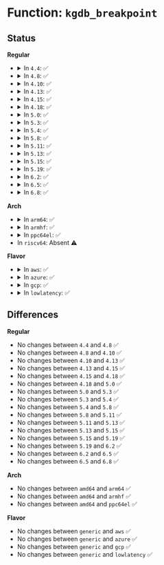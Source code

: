 # Function: <code>kgdb_breakpoint</code>

## Status
<b>Regular</b>
<ul>
<li>
<details>
<summary>In <code>4.4</code>: ✅</summary>

```c
void kgdb_breakpoint();
```

**Collision:** Unique Global

**Inline:** No

**Transformation:** False

**Instances:**

```
In kernel/debug/debug_core.c (ffffffff8112f6d0)
Location: kernel/debug/debug_core.c:1067
Inline: False
Direct callers:
  - kernel/debug/debug_core.c:kgdb_tasklet_bpt
  - kernel/debug/debug_core.c:sysrq_handle_dbg
  - kernel/debug/debug_core.c:kgdb_register_io_module
  - drivers/usb/early/ehci-dbgp.c:kgdbdbgp_reader_thread
```
**Symbols:**

```
ffffffff8112f6d0-ffffffff8112f6f0: kgdb_breakpoint (STB_GLOBAL)
```
</details>
</li>
<li>
<details>
<summary>In <code>4.8</code>: ✅</summary>

```c
void kgdb_breakpoint();
```

**Collision:** Unique Global

**Inline:** No

**Transformation:** False

**Instances:**

```
In kernel/debug/debug_core.c (ffffffff811379c0)
Location: kernel/debug/debug_core.c:1067
Inline: False
Direct callers:
  - kernel/debug/debug_core.c:kgdb_register_io_module
  - kernel/debug/debug_core.c:kgdb_tasklet_bpt
  - kernel/debug/debug_core.c:sysrq_handle_dbg
  - drivers/usb/early/ehci-dbgp.c:kgdbdbgp_reader_thread
```
**Symbols:**

```
ffffffff811379c0-ffffffff811379e0: kgdb_breakpoint (STB_GLOBAL)
```
</details>
</li>
<li>
<details>
<summary>In <code>4.10</code>: ✅</summary>

```c
void kgdb_breakpoint();
```

**Collision:** Unique Global

**Inline:** No

**Transformation:** False

**Instances:**

```
In kernel/debug/debug_core.c (ffffffff81141750)
Location: kernel/debug/debug_core.c:1067
Inline: False
Direct callers:
  - kernel/debug/debug_core.c:kgdb_register_io_module
  - kernel/debug/debug_core.c:kgdb_tasklet_bpt
  - kernel/debug/debug_core.c:sysrq_handle_dbg
  - drivers/usb/early/ehci-dbgp.c:kgdbdbgp_reader_thread
```
**Symbols:**

```
ffffffff81141750-ffffffff81141770: kgdb_breakpoint (STB_GLOBAL)
```
</details>
</li>
<li>
<details>
<summary>In <code>4.13</code>: ✅</summary>

```c
void kgdb_breakpoint();
```

**Collision:** Unique Global

**Inline:** No

**Transformation:** False

**Instances:**

```
In kernel/debug/debug_core.c (ffffffff81142fb0)
Location: kernel/debug/debug_core.c:1068
Inline: False
Direct callers:
  - kernel/debug/debug_core.c:kgdb_register_io_module
  - kernel/debug/debug_core.c:kgdb_tasklet_bpt
  - kernel/debug/debug_core.c:sysrq_handle_dbg
  - drivers/usb/early/ehci-dbgp.c:kgdbdbgp_reader_thread
```
**Symbols:**

```
ffffffff81142fb0-ffffffff81142fd0: kgdb_breakpoint (STB_GLOBAL)
```
</details>
</li>
<li>
<details>
<summary>In <code>4.15</code>: ✅</summary>

```c
void kgdb_breakpoint();
```

**Collision:** Unique Global

**Inline:** No

**Transformation:** False

**Instances:**

```
In kernel/debug/debug_core.c (ffffffff8114fc60)
Location: kernel/debug/debug_core.c:1068
Inline: False
Direct callers:
  - kernel/debug/debug_core.c:kgdb_register_io_module
  - kernel/debug/debug_core.c:kgdb_tasklet_bpt
  - kernel/debug/debug_core.c:sysrq_handle_dbg
  - drivers/usb/early/ehci-dbgp.c:kgdbdbgp_reader_thread
```
**Symbols:**

```
ffffffff8114fc60-ffffffff8114fc80: kgdb_breakpoint (STB_GLOBAL)
```
</details>
</li>
<li>
<details>
<summary>In <code>4.18</code>: ✅</summary>

```c
void kgdb_breakpoint();
```

**Collision:** Unique Global

**Inline:** No

**Transformation:** False

**Instances:**

```
In kernel/debug/debug_core.c (ffffffff8115e850)
Location: kernel/debug/debug_core.c:1068
Inline: False
Direct callers:
  - kernel/debug/debug_core.c:opt_kgdb_wait
  - kernel/debug/debug_core.c:kgdb_tasklet_bpt
  - kernel/debug/debug_core.c:sysrq_handle_dbg
  - drivers/usb/early/ehci-dbgp.c:kgdbdbgp_reader_thread
```
**Symbols:**

```
ffffffff8115e850-ffffffff8115e870: kgdb_breakpoint (STB_GLOBAL)
```
</details>
</li>
<li>
<details>
<summary>In <code>5.0</code>: ✅</summary>

```c
void kgdb_breakpoint();
```

**Collision:** Unique Global

**Inline:** No

**Transformation:** False

**Instances:**

```
In kernel/debug/debug_core.c (ffffffff8116b4e0)
Location: kernel/debug/debug_core.c:1131
Inline: False
Direct callers:
  - kernel/debug/debug_core.c:opt_kgdb_wait
  - kernel/debug/debug_core.c:kgdb_tasklet_bpt
  - kernel/debug/debug_core.c:sysrq_handle_dbg
  - drivers/usb/early/ehci-dbgp.c:kgdbdbgp_reader_thread
```
**Symbols:**

```
ffffffff8116b4e0-ffffffff8116b500: kgdb_breakpoint (STB_GLOBAL)
```
</details>
</li>
<li>
<details>
<summary>In <code>5.3</code>: ✅</summary>

```c
void kgdb_breakpoint();
```

**Collision:** Unique Global

**Inline:** No

**Transformation:** False

**Instances:**

```
In kernel/debug/debug_core.c (ffffffff811782a0)
Location: kernel/debug/debug_core.c:1131
Inline: False
Direct callers:
  - kernel/debug/debug_core.c:opt_kgdb_wait
  - kernel/debug/debug_core.c:kgdb_tasklet_bpt
  - kernel/debug/debug_core.c:sysrq_handle_dbg
  - drivers/usb/early/ehci-dbgp.c:kgdbdbgp_reader_thread
```
**Symbols:**

```
ffffffff811782a0-ffffffff811782c0: kgdb_breakpoint (STB_GLOBAL)
```
</details>
</li>
<li>
<details>
<summary>In <code>5.4</code>: ✅</summary>

```c
void kgdb_breakpoint();
```

**Collision:** Unique Global

**Inline:** No

**Transformation:** False

**Instances:**

```
In kernel/debug/debug_core.c (ffffffff81184170)
Location: kernel/debug/debug_core.c:1119
Inline: False
Direct callers:
  - kernel/debug/debug_core.c:opt_kgdb_wait
  - kernel/debug/debug_core.c:kgdb_tasklet_bpt
  - kernel/debug/debug_core.c:kgdb_panic
  - kernel/debug/debug_core.c:kgdb_panic
  - kernel/debug/debug_core.c:sysrq_handle_dbg
  - drivers/usb/early/ehci-dbgp.c:kgdbdbgp_reader_thread
```
**Symbols:**

```
ffffffff81184170-ffffffff81184190: kgdb_breakpoint (STB_GLOBAL)
```
</details>
</li>
<li>
<details>
<summary>In <code>5.8</code>: ✅</summary>

```c
void kgdb_breakpoint();
```

**Collision:** Unique Global

**Inline:** No

**Transformation:** False

**Instances:**

```
In kernel/debug/debug_core.c (ffffffff81198200)
Location: kernel/debug/debug_core.c:1191
Inline: False
Direct callers:
  - kernel/debug/debug_core.c:kgdb_tasklet_bpt
  - kernel/debug/debug_core.c:kgdb_initial_breakpoint
  - kernel/debug/debug_core.c:kgdb_panic
  - kernel/debug/debug_core.c:kgdb_panic
  - kernel/debug/debug_core.c:sysrq_handle_dbg
  - drivers/usb/early/ehci-dbgp.c:kgdbdbgp_reader_thread
```
**Symbols:**

```
ffffffff81198200-ffffffff81198220: kgdb_breakpoint (STB_GLOBAL)
```
</details>
</li>
<li>
<details>
<summary>In <code>5.11</code>: ✅</summary>

```c
void kgdb_breakpoint();
```

**Collision:** Unique Global

**Inline:** No

**Transformation:** False

**Instances:**

```
In kernel/debug/debug_core.c (ffffffff81195440)
Location: kernel/debug/debug_core.c:1230
Inline: False
Direct callers:
  - kernel/debug/debug_core.c:kgdb_tasklet_bpt
  - kernel/debug/debug_core.c:kgdb_initial_breakpoint
  - kernel/debug/debug_core.c:kgdb_panic
  - kernel/debug/debug_core.c:kgdb_panic
  - kernel/debug/debug_core.c:sysrq_handle_dbg
  - drivers/usb/early/ehci-dbgp.c:kgdbdbgp_reader_thread
```
**Symbols:**

```
ffffffff81195440-ffffffff81195460: kgdb_breakpoint (STB_GLOBAL)
```
</details>
</li>
<li>
<details>
<summary>In <code>5.13</code>: ✅</summary>

```c
void kgdb_breakpoint();
```

**Collision:** Unique Global

**Inline:** No

**Transformation:** False

**Instances:**

```
In kernel/debug/debug_core.c (ffffffff81196450)
Location: kernel/debug/debug_core.c:1204
Inline: False
Direct callers:
  - kernel/debug/debug_core.c:kgdb_initial_breakpoint
  - kernel/debug/debug_core.c:kgdb_panic
  - kernel/debug/debug_core.c:kgdb_panic
  - kernel/debug/debug_core.c:sysrq_handle_dbg
  - drivers/usb/early/ehci-dbgp.c:kgdbdbgp_reader_thread
```
**Symbols:**

```
ffffffff81196450-ffffffff81196470: kgdb_breakpoint (STB_GLOBAL)
```
</details>
</li>
<li>
<details>
<summary>In <code>5.15</code>: ✅</summary>

```c
void kgdb_breakpoint();
```

**Collision:** Unique Global

**Inline:** No

**Transformation:** False

**Instances:**

```
In kernel/debug/debug_core.c (ffffffff811bf3f0)
Location: kernel/debug/debug_core.c:1202
Inline: False
Direct callers:
  - kernel/debug/debug_core.c:kgdb_initial_breakpoint
  - kernel/debug/debug_core.c:kgdb_panic
  - kernel/debug/debug_core.c:kgdb_panic
  - kernel/debug/debug_core.c:sysrq_handle_dbg
  - drivers/usb/early/ehci-dbgp.c:kgdbdbgp_reader_thread
```
**Symbols:**

```
ffffffff811bf3f0-ffffffff811bf410: kgdb_breakpoint (STB_GLOBAL)
```
</details>
</li>
<li>
<details>
<summary>In <code>5.19</code>: ✅</summary>

```c
void kgdb_breakpoint();
```

**Collision:** Unique Global

**Inline:** No

**Transformation:** False

**Instances:**

```
In kernel/debug/debug_core.c (ffffffff811f2830)
Location: kernel/debug/debug_core.c:1226
Inline: False
Direct callers:
  - kernel/debug/debug_core.c:kgdb_initial_breakpoint
  - kernel/debug/debug_core.c:kgdb_panic
  - kernel/debug/debug_core.c:kgdb_panic
  - drivers/usb/early/ehci-dbgp.c:kgdbdbgp_reader_thread
```
**Symbols:**

```
ffffffff811f2830-ffffffff811f2854: kgdb_breakpoint (STB_GLOBAL)
```
</details>
</li>
<li>
<details>
<summary>In <code>6.2</code>: ✅</summary>

```c
void kgdb_breakpoint();
```

**Collision:** Unique Global

**Inline:** No

**Transformation:** False

**Instances:**

```
In kernel/debug/debug_core.c (ffffffff812395f0)
Location: kernel/debug/debug_core.c:1214
Inline: False
Direct callers:
  - kernel/debug/debug_core.c:opt_kgdb_wait
  - kernel/debug/debug_core.c:kgdb_register_io_module
  - kernel/debug/debug_core.c:kgdb_panic
  - kernel/debug/debug_core.c:kgdb_panic
  - kernel/debug/debug_core.c:dbg_late_init
  - drivers/usb/early/ehci-dbgp.c:kgdbdbgp_reader_thread
```
**Symbols:**

```
ffffffff812395f0-ffffffff81239614: kgdb_breakpoint (STB_GLOBAL)
```
</details>
</li>
<li>
<details>
<summary>In <code>6.5</code>: ✅</summary>

```c
void kgdb_breakpoint();
```

**Collision:** Unique Global

**Inline:** No

**Transformation:** False

**Instances:**

```
In kernel/debug/debug_core.c (ffffffff81250600)
Location: kernel/debug/debug_core.c:1214
Inline: False
Direct callers:
  - kernel/debug/debug_core.c:opt_kgdb_wait
  - kernel/debug/debug_core.c:kgdb_register_io_module
  - kernel/debug/debug_core.c:kgdb_panic
  - kernel/debug/debug_core.c:kgdb_panic
  - kernel/debug/debug_core.c:dbg_late_init
  - drivers/usb/early/ehci-dbgp.c:kgdbdbgp_reader_thread
```
**Symbols:**

```
ffffffff81250600-ffffffff81250624: kgdb_breakpoint (STB_GLOBAL)
```
</details>
</li>
<li>
<details>
<summary>In <code>6.8</code>: ✅</summary>

```c
void kgdb_breakpoint();
```

**Collision:** Unique Global

**Inline:** No

**Transformation:** False

**Instances:**

```
In kernel/debug/debug_core.c (ffffffff8126a450)
Location: kernel/debug/debug_core.c:1217
Inline: False
Direct callers:
  - kernel/debug/debug_core.c:opt_kgdb_wait
  - kernel/debug/debug_core.c:kgdb_register_io_module
  - kernel/debug/debug_core.c:kgdb_panic
  - kernel/debug/debug_core.c:kgdb_panic
  - kernel/debug/debug_core.c:dbg_late_init
  - drivers/usb/early/ehci-dbgp.c:kgdbdbgp_reader_thread
```
**Symbols:**

```
ffffffff8126a450-ffffffff8126a474: kgdb_breakpoint (STB_GLOBAL)
```
</details>
</li>
</ul>
<b>Arch</b>
<ul>
<li>
<details>
<summary>In <code>arm64</code>: ✅</summary>

```c
void kgdb_breakpoint();
```

**Collision:** Unique Global

**Inline:** No

**Transformation:** False

**Instances:**

```
In kernel/debug/debug_core.c (ffff8000101f9838)
Location: kernel/debug/debug_core.c:1119
Inline: False
Direct callers:
  - kernel/debug/debug_core.c:opt_kgdb_wait
  - kernel/debug/debug_core.c:kgdb_tasklet_bpt
  - kernel/debug/debug_core.c:kgdb_panic
  - kernel/debug/debug_core.c:kgdb_panic
  - kernel/debug/debug_core.c:sysrq_handle_dbg
```
**Symbols:**

```
ffff8000101f9838-ffff8000101f98b8: kgdb_breakpoint (STB_GLOBAL)
```
</details>
</li>
<li>
<details>
<summary>In <code>armhf</code>: ✅</summary>

```c
void kgdb_breakpoint();
```

**Collision:** Unique Global

**Inline:** No

**Transformation:** False

**Instances:**

```
In kernel/debug/debug_core.c (c0439af8)
Location: kernel/debug/debug_core.c:1119
Inline: False
Direct callers:
  - kernel/debug/debug_core.c:opt_kgdb_wait
  - kernel/debug/debug_core.c:kgdb_register_io_module
  - kernel/debug/debug_core.c:kgdb_tasklet_bpt
  - kernel/debug/debug_core.c:kgdb_panic
  - kernel/debug/debug_core.c:kgdb_panic
  - kernel/debug/debug_core.c:sysrq_handle_dbg
```
**Symbols:**

```
c0439af8-c0439b60: kgdb_breakpoint (STB_GLOBAL)
```
</details>
</li>
<li>
<details>
<summary>In <code>ppc64el</code>: ✅</summary>

```c
void kgdb_breakpoint();
```

**Collision:** Unique Global

**Inline:** No

**Transformation:** False

**Instances:**

```
In kernel/debug/debug_core.c (c000000000270f20)
Location: kernel/debug/debug_core.c:1119
Inline: False
Direct callers:
  - kernel/debug/debug_core.c:opt_kgdb_wait
  - kernel/debug/debug_core.c:kgdb_register_io_module
  - kernel/debug/debug_core.c:kgdb_tasklet_bpt
  - kernel/debug/debug_core.c:kgdb_panic
  - kernel/debug/debug_core.c:kgdb_panic
  - kernel/debug/debug_core.c:sysrq_handle_dbg
```
**Symbols:**

```
c000000000270f20-c000000000270f6c: kgdb_breakpoint (STB_GLOBAL)
```
</details>
</li>
<li>
In <code>riscv64</code>: Absent ⚠️
</li>
</ul>
<b>Flavor</b>
<ul>
<li>
<details>
<summary>In <code>aws</code>: ✅</summary>

```c
void kgdb_breakpoint();
```

**Collision:** Unique Global

**Inline:** No

**Transformation:** False

**Instances:**

```
In kernel/debug/debug_core.c (ffffffff8117c790)
Location: kernel/debug/debug_core.c:1119
Inline: False
Direct callers:
  - kernel/debug/debug_core.c:opt_kgdb_wait
  - kernel/debug/debug_core.c:kgdb_tasklet_bpt
  - kernel/debug/debug_core.c:kgdb_panic
  - kernel/debug/debug_core.c:kgdb_panic
  - kernel/debug/debug_core.c:sysrq_handle_dbg
  - drivers/usb/early/ehci-dbgp.c:kgdbdbgp_reader_thread
```
**Symbols:**

```
ffffffff8117c790-ffffffff8117c7b0: kgdb_breakpoint (STB_GLOBAL)
```
</details>
</li>
<li>
<details>
<summary>In <code>azure</code>: ✅</summary>

```c
void kgdb_breakpoint();
```

**Collision:** Unique Global

**Inline:** No

**Transformation:** False

**Instances:**

```
In kernel/debug/debug_core.c (ffffffff8116f930)
Location: kernel/debug/debug_core.c:1119
Inline: False
Direct callers:
  - kernel/debug/debug_core.c:opt_kgdb_wait
  - kernel/debug/debug_core.c:kgdb_tasklet_bpt
  - kernel/debug/debug_core.c:kgdb_panic
  - kernel/debug/debug_core.c:kgdb_panic
  - kernel/debug/debug_core.c:sysrq_handle_dbg
  - drivers/usb/early/ehci-dbgp.c:kgdbdbgp_reader_thread
```
**Symbols:**

```
ffffffff8116f930-ffffffff8116f950: kgdb_breakpoint (STB_GLOBAL)
```
</details>
</li>
<li>
<details>
<summary>In <code>gcp</code>: ✅</summary>

```c
void kgdb_breakpoint();
```

**Collision:** Unique Global

**Inline:** No

**Transformation:** False

**Instances:**

```
In kernel/debug/debug_core.c (ffffffff8117a560)
Location: kernel/debug/debug_core.c:1119
Inline: False
Direct callers:
  - kernel/debug/debug_core.c:opt_kgdb_wait
  - kernel/debug/debug_core.c:kgdb_tasklet_bpt
  - kernel/debug/debug_core.c:kgdb_panic
  - kernel/debug/debug_core.c:kgdb_panic
  - kernel/debug/debug_core.c:sysrq_handle_dbg
  - drivers/usb/early/ehci-dbgp.c:kgdbdbgp_reader_thread
```
**Symbols:**

```
ffffffff8117a560-ffffffff8117a580: kgdb_breakpoint (STB_GLOBAL)
```
</details>
</li>
<li>
<details>
<summary>In <code>lowlatency</code>: ✅</summary>

```c
void kgdb_breakpoint();
```

**Collision:** Unique Global

**Inline:** No

**Transformation:** False

**Instances:**

```
In kernel/debug/debug_core.c (ffffffff81187e90)
Location: kernel/debug/debug_core.c:1119
Inline: False
Direct callers:
  - kernel/debug/debug_core.c:opt_kgdb_wait
  - kernel/debug/debug_core.c:kgdb_tasklet_bpt
  - kernel/debug/debug_core.c:kgdb_panic
  - kernel/debug/debug_core.c:kgdb_panic
  - kernel/debug/debug_core.c:sysrq_handle_dbg
  - drivers/usb/early/ehci-dbgp.c:kgdbdbgp_reader_thread
```
**Symbols:**

```
ffffffff81187e90-ffffffff81187eb0: kgdb_breakpoint (STB_GLOBAL)
```
</details>
</li>
</ul>

## Differences
<b>Regular</b>
<ul>
<li>
No changes between <code>4.4</code> and <code>4.8</code> ✅
</li>
<li>
No changes between <code>4.8</code> and <code>4.10</code> ✅
</li>
<li>
No changes between <code>4.10</code> and <code>4.13</code> ✅
</li>
<li>
No changes between <code>4.13</code> and <code>4.15</code> ✅
</li>
<li>
No changes between <code>4.15</code> and <code>4.18</code> ✅
</li>
<li>
No changes between <code>4.18</code> and <code>5.0</code> ✅
</li>
<li>
No changes between <code>5.0</code> and <code>5.3</code> ✅
</li>
<li>
No changes between <code>5.3</code> and <code>5.4</code> ✅
</li>
<li>
No changes between <code>5.4</code> and <code>5.8</code> ✅
</li>
<li>
No changes between <code>5.8</code> and <code>5.11</code> ✅
</li>
<li>
No changes between <code>5.11</code> and <code>5.13</code> ✅
</li>
<li>
No changes between <code>5.13</code> and <code>5.15</code> ✅
</li>
<li>
No changes between <code>5.15</code> and <code>5.19</code> ✅
</li>
<li>
No changes between <code>5.19</code> and <code>6.2</code> ✅
</li>
<li>
No changes between <code>6.2</code> and <code>6.5</code> ✅
</li>
<li>
No changes between <code>6.5</code> and <code>6.8</code> ✅
</li>
</ul>
<b>Arch</b>
<ul>
<li>
No changes between <code>amd64</code> and <code>arm64</code> ✅
</li>
<li>
No changes between <code>amd64</code> and <code>armhf</code> ✅
</li>
<li>
No changes between <code>amd64</code> and <code>ppc64el</code> ✅
</li>
</ul>
<b>Flavor</b>
<ul>
<li>
No changes between <code>generic</code> and <code>aws</code> ✅
</li>
<li>
No changes between <code>generic</code> and <code>azure</code> ✅
</li>
<li>
No changes between <code>generic</code> and <code>gcp</code> ✅
</li>
<li>
No changes between <code>generic</code> and <code>lowlatency</code> ✅
</li>
</ul>
